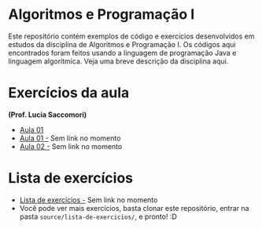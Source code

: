 # Algoritmos e Programação I #

Este repositório contém exemplos de código e exercícios desenvolvidos em estudos da disciplina de Algoritmos e Programação I. Os códigos
aqui encontrados foram feitos usando a linguagem de programação Java e linguagem algorítmica. Veja uma breve descrição da disciplina
aqui.

# Exercícios da aula #

**(Prof. Lucia Saccomori)**

 + [Aula 01](aula-01/aula-01-algoritmos.md)
 + [Aula 01 -](aula-02.md) Sem link no momento
 + [Aula 02 -](aula-03.md) Sem link no momento

# Lista de exercícios #

 + [Lista de exercícios -](lista-de-exercicios/exercicio-01.md) Sem link no momento
 + Você pode ver mais exercícios, basta clonar este repositório, entrar na pasta `source/lista-de-exercicios/`, e pronto! :D